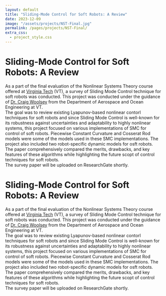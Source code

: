 ```yaml
---
layout: default
title: "Sliding-Mode Control for Soft Robots: A Review"
date: 2023-12-09
image: "/assets/projects/NST-Final.jpg"
permalink: /pages/projects/NST-Final/
extra_css:
  - project_style.css
---
```

<div class="content_desktop">
    <div class="projects">
        <h1>Sliding-Mode Control for Soft Robots: A Review</h1>
        <p>
            As a part of the final evaluation of the Nonlinear Systems Theory course offered at <a href="https://vt.edu">Virginia Tech</a> (VT), a survey of Sliding Mode Control technique
for soft robots was conducted. This project was conducted under the guidance of 
<a href="https://scholar.google.com/citations?user=yRvv6IgAAAAJ&hl=en">Dr. Craig Woolsey</a> from the Department of Aerospace and Ocean Engineering at VT.<br>
The goal was to review existing Lyapunov-based nonlinear contorl techniques for soft robots and since Sliding Mode Control is well-known for its robustness against uncertainties
and adaptability  to highly nonlinear systems, this project focused on various implementations of SMC for control of soft robots. Piecewise Constant Curvature and 
Cosserat Rod models were some of the models used in these SMC implementations. The project also included two robot-specific dynamic models for osft robots. The paper
comprehensively compared the merits, drawbacks, and key features of these algorithms while highlighting the future scopt of control techniques for soft robots.<br>
The survey paper will be uploaded on ResearchGate shortly.
        </p>
    </div>
</div>
<div class="content_mobile">
    <div class="projects_mobile">
        <h1>Sliding-Mode Control for Soft Robots: A Review</h1>
        <p>
            As a part of the final evaluation of the Nonlinear Systems Theory course offered at <a href="https://vt.edu">Virginia Tech</a> (VT), a survey of Sliding Mode Control technique
for soft robots was conducted. This project was conducted under the guidance of 
<a href="https://scholar.google.com/citations?user=yRvv6IgAAAAJ&hl=en">Dr. Craig Woolsey</a> from the Department of Aerospace and Ocean Engineering at VT.<br>
The goal was to review existing Lyapunov-based nonlinear contorl techniques for soft robots and since Sliding Mode Control is well-known for its robustness against uncertainties
and adaptability  to highly nonlinear systems, this project focused on various implementations of SMC for control of soft robots. Piecewise Constant Curvature and 
Cosserat Rod models were some of the models used in these SMC implementations. The project also included two robot-specific dynamic models for osft robots. The paper
comprehensively compared the merits, drawbacks, and key features of these algorithms while highlighting the future scopt of control techniques for soft robots.<br>
The survey paper will be uploaded on ResearchGate shortly.
        </p>
    </div>
</div>
